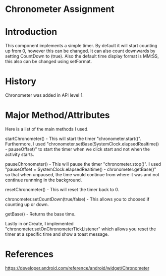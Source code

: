 # Chronometer Assignment

# Introduction
This component implements a simple timer. By default it will start counting up from 0, however this can be changed. It can also count downwards by setting CountDown to (true). Also the default time display format is MM:SS, this also can be changed using setFormat.

# History
Chronometer was added in API level 1.  

# Major Method/Attributes
Here is a list of the main methods I used.

startChronometer() - This will start the timer "chronometer.start()". Furthermore, I used "chronometer.setBase(SystemClock.elapsedRealtime() - pauseOffset)" to start the timer when we click start and not when the activity starts.

pauseChronometer() - This will pause the timer "chronometer.stop()". I used "pauseOffset = SystemClock.elapsedRealtime() - chronometer.getBase()" so that when unpaused, the time would continue from where it was and not continue runnning in the background.

resetChronometer() - This will reset the timer back to 0. 

chronometer.setCountDown(true/false) - This allows you to choosed if counting up or down.

getBase() - Returns the base time.

Lastly in onCreate, I implemented "chronometer.setOnChronometerTickListener" which allows you reset the timer at a specific time and show a toast message.

# References
https://developer.android.com/reference/android/widget/Chronometer



